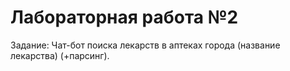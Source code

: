 # Лабораторная работа №2
Задание: Чат-бот поиска лекарств в аптеках города (название лекарства) (+парсинг).
